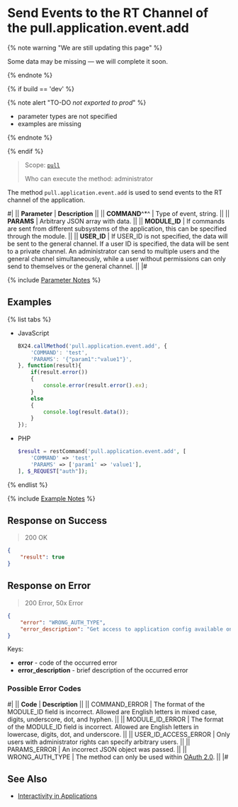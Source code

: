 # Send Events to the RT Channel of the pull.application.event.add

{% note warning "We are still updating this page" %}

Some data may be missing — we will complete it soon.

{% endnote %}

{% if build == 'dev' %}

{% note alert "TO-DO _not exported to prod_" %}

- parameter types are not specified
- examples are missing

{% endnote %}

{% endif %}

> Scope: [`pull`](../../../api-reference/scopes/permissions.md)
>
> Who can execute the method: administrator

The method `pull.application.event.add` is used to send events to the RT channel of the application.

#|
|| **Parameter** | **Description** ||
|| **COMMAND**^*^ | Type of event, string. ||
|| **PARAMS** | Arbitrary JSON array with data. ||
|| **MODULE_ID** | If commands are sent from different subsystems of the application, this can be specified through the module. ||
|| **USER_ID** | If USER_ID is not specified, the data will be sent to the general channel. If a user ID is specified, the data will be sent to a private channel. An administrator can send to multiple users and the general channel simultaneously, while a user without permissions can only send to themselves or the general channel. ||
|#

{% include [Parameter Notes](../../../_includes/required.md) %}

## Examples

{% list tabs %}

- JavaScript
  
    ```js
    BX24.callMethod('pull.application.event.add', {
        'COMMAND': 'test',
        'PARAMS': '{"param1":"value1"}',
    }, function(result){
        if(result.error())
        {
            console.error(result.error().ex);
        }
        else
        {
            console.log(result.data());
        }
    });
    ```

- PHP

    ```php
    $result = restCommand('pull.application.event.add', [
        'COMMAND' => 'test',
        'PARAMS' => ['param1' => 'value1'],
    ], $_REQUEST["auth"]);
    ```

{% endlist %}

{% include [Example Notes](../../../_includes/examples.md) %}

## Response on Success

> 200 OK

```json
{
    "result": true
}
```

## Response on Error

> 200 Error, 50x Error

```json
{
    "error": "WRONG_AUTH_TYPE",
    "error_description": "Get access to application config available only for application authorization."
}
```
Keys:

- **error** - code of the occurred error
- **error_description** - brief description of the occurred error
  
### Possible Error Codes

#|
|| **Code** | **Description** ||
|| COMMAND_ERROR        | The format of the MODULE_ID field is incorrect. Allowed are English letters in mixed case, digits, underscore, dot, and hyphen. ||
|| MODULE_ID_ERROR     | The format of the MODULE_ID field is incorrect. Allowed are English letters in lowercase, digits, dot, and underscore. ||
|| USER_ID_ACCESS_ERROR | Only users with administrator rights can specify arbitrary users. ||
|| PARAMS_ERROR         | An incorrect JSON object was passed. ||
|| WRONG_AUTH_TYPE     | The method can only be used within [OAuth 2.0](../../oauth/index.md). ||
|#

## See Also

- [Interactivity in Applications](../../interactivity/index.md)
